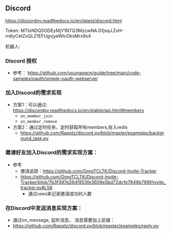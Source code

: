 
## Discord

https://discordpy.readthedocs.io/en/latest/discord.html

Token: MTIxNDQ5ODEyMjY1NTQ3MzcwNA.GfjsqJ.ZxH-rrdlyCetZoQLZ1EFUgvjyeWIcOksMrx9s4

机器人:

### Discord 授权
- 参考： https://github.com/youngqqcn/guide/tree/main/code-samples/oauth/simple-oauth-webserver

### 加入Discord的需求实现

- 方案1：可以通过: https://discordpy.readthedocs.io/en/stable/api.html#members
  - `on_member_join`
  - `on_member_remove`
- 方案2：通过定时任务，定时获取所有members,存入redis
  - https://github.com/Rapptz/discord.py/blob/master/examples/background_task.py


### 邀请好友加入Discord的需求实现方案：
- 参考
  - 邀请追踪：https://github.com/GregTCLTK/Discord-Invite-Tracker
  - https://github.com/GregTCLTK/Discord-Invite-Tracker/blob/7b3f397e26d1953fe3609e5bd72dcfe7849b799f/invite_tracker.py#L58
    - 通过uses来记录邀请成功的人数

### 在Discord中发送消息实现方案：
- 通过on_message, 监听消息，  消息需要加上前缀：
- https://github.com/Rapptz/discord.py/blob/master/examples/reply.py

